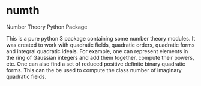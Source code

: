 # numth
Number Theory Python Package

This is a pure python 3 package containing some number theory modules. It was created to work with
quadratic fields, quadratic orders, quadratic forms and integral quadratic ideals. For example, one can represent
elements in the ring of Gaussian integers and add them together, compute their powers, etc. One can also find a set 
of reduced positive definite binary quadratic forms. This can the be used to compute the class number of imaginary
quadratic fields.
